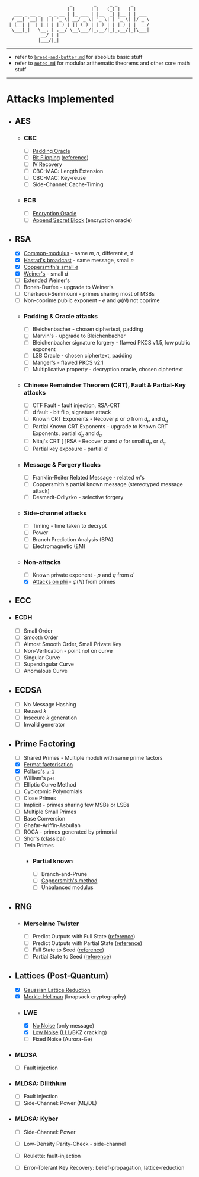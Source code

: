      
                            _        _     _ _     _       
                           | |      | |   (_) |   | |      
       ___ _ __ _   _ _ __ | |_ ___ | |__  _| |__ | | ___  
      / __| '__| | | | '_ \| __/ _ \| '_ \| | '_ \| |/ _ \ 
     | (__| |  | |_| | |_) | || (_) | |_) | | |_) | |  __/ 
      \___|_|   \__, | .__/ \__\___/|_.__/|_|_.__/|_|\___| 
                 __/ | |                                   
                |___/|_|                                   
                                                                                                                                                                                                                          
                                                                                                                                                                                                                                                                              

***

- refer to [`bread-and-butter.md`](notes/bread-and-butter.md) for absolute basic stuff
- refer to [`notes.md`](notes/notes.md) for modular arithematic theorems and other core math stuff

***


# Attacks Implemented

- ## AES
  - ### CBC
    - [ ] [Padding Oracle](src/cryptobible/aes/cbc/padding_oracle.py)
    - [ ] [Bit Flipping](src/cryptobible/aes/cbc/padding_oracle_bit_flip.py) ([reference](https://www.youtube.com/watch?v=dQw4w9WgXcQ))
    - [ ] IV Recovery
    - [ ] CBC-MAC: Length Extension
    - [ ] CBC-MAC: Key-reuse
    - [ ] Side-Channel: Cache-Timing

  - ### ECB
    - [ ] [Encryption Oracle](src/cryptobible/aes/ecb/encryption_oracle.py)
    - [ ] [Append Secret Block](src/cryptobible/aes/aes-ecb-encryptionoracle.py) (encryption oracle)

- ## RSA
  - [x] [Common-modulus](src/cryptobible/rsa/common_modulus.py) - same $m, n$, different $e, d$
  - [x] [Hastad's broadcast](src/cryptobible/rsa/hastads_broadcast.py) - same message, small $e$
  - [x] [Coppersmith's small $e$](src/cryptobible/rsa/coppersmiths_small_e.py)
  - [x] [Weiner's](src/cryptobible/rsa/weiners.py) - small $d$
  - [ ] Extended Weiner's
  - [ ] Boneh-Durfee - upgrade to Weiner's
  - [ ] Cherkaoui-Semmouni - primes sharing most of MSBs
  - [ ] Non-coprime public exponent - $e$ and $φ(N)$ not coprime
  - ### Padding & Oracle attacks
    - [ ] Bleichenbacher - chosen ciphertext, padding
    - [ ] Marvin's - upgrade to Bleichenbacher
    - [ ] Bleichenbacher signature forgery - flawed PKCS v1.5, low public exponent
    - [ ] LSB Oracle - chosen ciphertext, padding
    - [ ] Manger's - flawed PKCS v2.1
    - [ ] Multiplicative property - decryption oracle, chosen ciphertext
  - ### Chinese Remainder Theorem (CRT), Fault & Partial-Key attacks
    - [ ] CTF Fault - fault injection,  RSA-CRT
    - [ ] d fault - bit flip, signature attack
    - [ ] Known CRT Exponents - Recover $p$ or $q$ from $d_p$ and $d_q$
    - [ ] Partial Known CRT Exponents - upgrade to Known CRT Exponents, partial $d_p$ and $d_q$
    - [ ] Nitaj's CRT [ ]RSA - Recover $p$ and $q$ for small $d_p$ or $d_q$
    - [ ] Partial key exposure - partial $d$
  - ### Message & Forgery ttacks
    - [ ] Franklin-Reiter Related Message - related $m$'s
    - [ ] Coppersmith's partial known message (stereotyped message attack)
    - [ ] Desmedt-Odlyzko - selective forgery
  - ### Side-channel attacks
    - [ ] Timing - time taken to decrypt
    - [ ] Power
    - [ ] Branch Prediction Analysis (BPA)
    - [ ] Electromagnetic (EM)
  - ### Non-attacks
    - [ ] Known private exponent - $p$ and $q$ from $d$
    - [x] [Attacks on phi](src/cryptobible/rsa/non-attacks/rsa-attacks-on-phi.py) - $φ(N)$ from primes

- ## ECC
<!-- https://github.com/elikaski/ECC_Attacks -->
  - ### ECDH
    - [ ] Small Order
    - [ ] Smooth Order
    - [ ] Almost Smooth Order, Small Private Key
    - [ ] Non-Verfication - point not on curve
    - [ ] Singular Curve
    - [ ] Supersingular Curve
    - [ ] Anomalous Curve
  - ## ECDSA
    - [ ] No Message Hashing
    - [ ] Reused $k$
    - [ ] Insecure $k$ generation
    - [ ] Invalid generator

- ## Prime Factoring
  - [ ] Shared Primes - Multiple moduli with same prime factors
  - [x] [Fermat factorisation](src/cryptobible/factoring/fermat_factorisation.py)
  - [x] [Pollard's `p-1`](src/cryptobible/factoring/pollards_pm1.py)
  - [ ] William's `p+1`
  - [ ] Elliptic Curve Method
  - [ ] Cyclotomic Polynomials
  - [ ] Close Primes
  - [ ] Implicit - primes sharing few MSBs or LSBs
  - [ ] Multiple Small Primes
  - [ ] Base Conversion
  - [ ] Ghafar-Ariffin-Asbullah
  - [ ] ROCA - primes generated by primorial
  - [ ] Shor's (classical)
  - [ ] Twin Primes
    - ### Partial known
      - [ ] Branch-and-Prune
      - [ ] [Coppersmith's method](src/cryptobible/factoring/partial_known/coppersmith.py)
      - [ ] Unbalanced modulus

- ## RNG
  - ### Merseinne Twister
    - [ ] Predict Outputs with Full State ([reference](https://www.youtube.com/watch?v=dQw4w9WgXcQ))
    - [ ] Predict Outputs with Partial State ([reference](https://www.youtube.com/watch?v=dQw4w9WgXcQ))
    - [ ] Full State to Seed ([reference](https://www.youtube.com/watch?v=dQw4w9WgXcQ))
    - [ ] Partial State to Seed ([reference](https://www.youtube.com/watch?v=dQw4w9WgXcQ))

- ## Lattices (Post-Quantum)
  - [x] [Gaussian Lattice Reduction](src/cryptobible/lattices/gaussian_lattice_reduction.py)
  - [x] [Merkle-Hellman](src/cryptobible/lattices/merkle_hellman.py) (knapsack cryptography)
  - ### LWE
    - [x] [No Noise](src/cryptobible/lattices/lwe/no_noise.py) (only message)
    - [x] [Low Noise](src/cryptobible/lattices/lwe/low_noise.py) (LLL/BKZ cracking)
    - [ ] Fixed Noise (Aurora-Ge)
<!-- Note: Below algorithms are very complex -->
  - ### MLDSA
    - [ ] Fault injection
  - ### MLDSA: Dilithium
    - [ ] Fault injection
    - [ ] Side-Channel: Power (ML/DL)
  - ### MLDSA: Kyber
    - [ ] Side-Channel: Power
    - [ ] Low-Density Parity-Check - side-channel
    - [ ] Roulette: fault-injection
    - [ ] Error-Tolerant Key Recovery: belief-propagation, lattice-reduction
 
